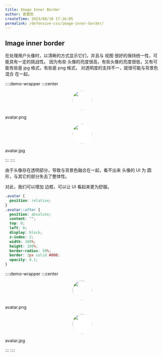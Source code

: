 ```yaml
---
title: Image Inner Border
author: 君莫愁
createTime: 2023/08/10 17:16:05
permalink: /defensive-css/image-inner-border/
---
```


## Image inner border

在处理用户头像时，以清晰的方式显示它们，并且与 视图 很好的保持统一性，可能具有一定的挑战性。
因为有些 头像的亮度很高，有些头像的亮度很低，又有可能有些是 jpg 格式，有些是 png 格式，
对透明度的支持不一，就很可能与背景色 混合 在一起。

<style scoped>

.avatar {
  width: 64px;
  height: 64px;
  border-radius: 50%;
  overflow: hidden;
  margin: auto;
}
.avatar img {
  object-fit: cover;
  width: 100%;
}
.avatar.inner {
  position: relative;
}
.avatar.inner::after {
  position: absolute;
  content: "";
  top: 0;
  left: 0;
  display: block;
  z-index: 2;
  width: 100%;
  height: 100%;
  border-radius: 50%;
  border: 2px solid #000;
  opacity: 0.1;
}
</style>


::::demo-wrapper
:::center
<div class="avatar"><img src="/images/blogger-fav.png"></div>
<p>avatar.png</p>
<div class="avatar"><img src="/images/blogger-fav.png" style="background-color: #fff"></div>
<p>avatar.jpg</p>
:::
::::

由于头像存在透明部分，导致与背景色融合在一起，看不出来 头像的 UI 为 圆形，与其它的部分失去了整体性。

对此，我们可以增加 边框，可以让 UI 看起来更为舒服。

```css
.avatar {
  position: relative;
}
.avatar::after {
  position: absolute;
  content: "";
  top: 0;
  left: 0;
  display: block;
  z-index: 2;
  width: 100%;
  height: 100%;
  border-radius: 50%;
  border: 2px solid #000;
  opacity: 0.1;
}
```

::::demo-wrapper
:::center
<div class="avatar inner"><img src="/images/blogger-fav.png"></div>
<p>avatar.png</p>
<div class="avatar inner"><img src="/images/blogger-fav.png" style="background-color: #fff"></div>
<p>avatar.jpg</p>
:::
::::

